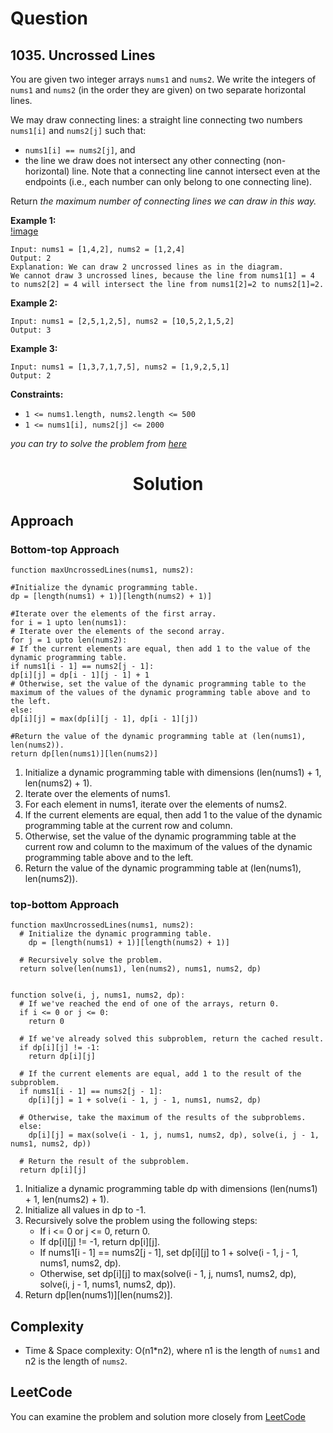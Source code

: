 # Question

## 1035. Uncrossed Lines

You are given two integer arrays `nums1` and `nums2`. We write the integers of `nums1` and `nums2` (in the order they are given) on two separate horizontal lines.

We may draw connecting lines: a straight line connecting two numbers `nums1[i]` and `nums2[j]` such that:

- `nums1[i] == nums2[j]`, and
- the line we draw does not intersect any other connecting (non-horizontal) line.
Note that a connecting line cannot intersect even at the endpoints (i.e., each number can only belong to one connecting line).

Return *the maximum number of connecting lines we can draw in this way.*<br/>

**Example 1:**<br/>
[!image](https://assets.leetcode.com/uploads/2019/04/26/142.png)
```
Input: nums1 = [1,4,2], nums2 = [1,2,4]
Output: 2
Explanation: We can draw 2 uncrossed lines as in the diagram.
We cannot draw 3 uncrossed lines, because the line from nums1[1] = 4 to nums2[2] = 4 will intersect the line from nums1[2]=2 to nums2[1]=2.
```
**Example 2:**<br/>
```
Input: nums1 = [2,5,1,2,5], nums2 = [10,5,2,1,5,2]
Output: 3
```
**Example 3:**<br/>
```
Input: nums1 = [1,3,7,1,7,5], nums2 = [1,9,2,5,1]
Output: 2
```

**Constraints:**
- `1 <= nums1.length, nums2.length <= 500`
- `1 <= nums1[i], nums2[j] <= 2000`

*you can try to solve the problem from [here](https://leetcode.com/problems/uncrossed-lines/description/)*

<h1 align="center">Solution</h1>

## Approach
### Bottom-top Approach
```
function maxUncrossedLines(nums1, nums2):

#Initialize the dynamic programming table.
dp = [length(nums1) + 1)][length(nums2) + 1)]

#Iterate over the elements of the first array.
for i = 1 upto len(nums1):
# Iterate over the elements of the second array.
for j = 1 upto len(nums2):
# If the current elements are equal, then add 1 to the value of the dynamic programming table.
if nums1[i - 1] == nums2[j - 1]:
dp[i][j] = dp[i - 1][j - 1] + 1
# Otherwise, set the value of the dynamic programming table to the maximum of the values of the dynamic programming table above and to the left.
else:
dp[i][j] = max(dp[i][j - 1], dp[i - 1][j])

#Return the value of the dynamic programming table at (len(nums1), len(nums2)).
return dp[len(nums1)][len(nums2)]
```
1. Initialize a dynamic programming table with dimensions (len(nums1) + 1, len(nums2) + 1).
2. Iterate over the elements of nums1.
3. For each element in nums1, iterate over the elements of nums2.
4. If the current elements are equal, then add 1 to the value of the dynamic programming table at the current row and column.
5. Otherwise, set the value of the dynamic programming table at the current row and column to the maximum of the values of the dynamic programming table above and to the left.
6. Return the value of the dynamic programming table at (len(nums1), len(nums2)).

### top-bottom Approach
```
function maxUncrossedLines(nums1, nums2):
  # Initialize the dynamic programming table.
    dp = [length(nums1) + 1)][length(nums2) + 1)]

  # Recursively solve the problem.
  return solve(len(nums1), len(nums2), nums1, nums2, dp)


function solve(i, j, nums1, nums2, dp):
  # If we've reached the end of one of the arrays, return 0.
  if i <= 0 or j <= 0:
    return 0

  # If we've already solved this subproblem, return the cached result.
  if dp[i][j] != -1:
    return dp[i][j]

  # If the current elements are equal, add 1 to the result of the subproblem.
  if nums1[i - 1] == nums2[j - 1]:
    dp[i][j] = 1 + solve(i - 1, j - 1, nums1, nums2, dp)

  # Otherwise, take the maximum of the results of the subproblems.
  else:
    dp[i][j] = max(solve(i - 1, j, nums1, nums2, dp), solve(i, j - 1, nums1, nums2, dp))

  # Return the result of the subproblem.
  return dp[i][j]

```
1. Initialize a dynamic programming table dp with dimensions (len(nums1) + 1, len(nums2) + 1).
2. Initialize all values in dp to -1.
3. Recursively solve the problem using the following steps:
    * If i <= 0 or j <= 0, return 0.
    * If dp[i][j] != -1, return dp[i][j].
    * If nums1[i - 1] == nums2[j - 1], set dp[i][j] to 1 + solve(i - 1, j - 1, nums1, nums2, dp).
    * Otherwise, set dp[i][j] to max(solve(i - 1, j, nums1, nums2, dp), solve(i, j - 1, nums1, nums2, dp)).
4. Return dp[len(nums1)][len(nums2)].

## Complexity
- Time & Space complexity: O(n1*n2), where n1 is the length of `nums1` and n2 is the length of `nums2`.

## LeetCode
You can examine the problem and solution more closely from [LeetCode](https://leetcode.com/problems/uncrossed-lines/solutions/3515254/easy-solution-in-cpp-with-explanation-and-pseudocode/)